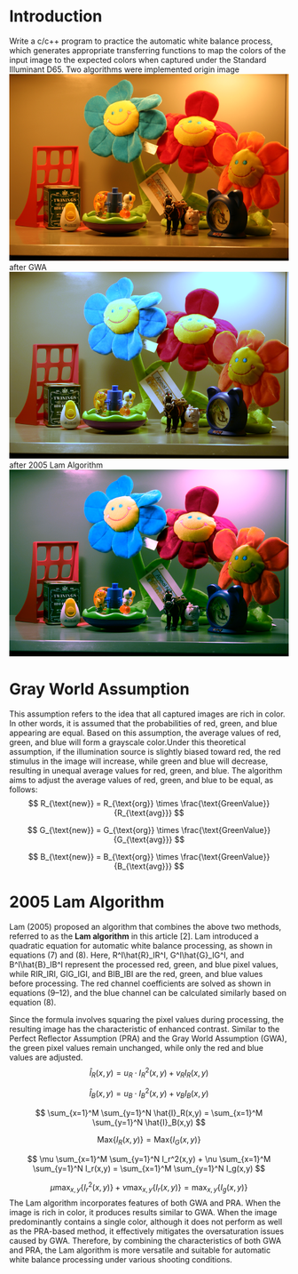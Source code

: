 # Introduction

Write a c/c++ program to practice the automatic white balance process, which generates appropriate transferring functions to map the colors of the input image to the expected colors when captured under the Standard Illuminant D65.
Two algorithms were implemented
origin image
![enter image description here](https://github.com/jasonchenwork/ImageProcessing/blob/main/01whitebalance/InputImage01.bmp)after GWA
![enter image description here](https://github.com/jasonchenwork/ImageProcessing/blob/main/01whitebalance/InputImage01AfterGWA.bmp)after 2005 Lam Algorithm
![enter image description here](https://github.com/jasonchenwork/ImageProcessing/blob/main/01whitebalance/InputImage01After2005Lam.bmp)

# Gray World Assumption

This assumption refers to the idea that all captured images are rich in color. In other words, it is assumed that the probabilities of red, green, and blue appearing are equal. Based on this assumption, the average values of red, green, and blue will form a grayscale color.Under this theoretical assumption, if the illumination source is slightly biased toward red, the red stimulus in the image will increase, while green and blue will decrease, resulting in unequal average values for red, green, and blue. The algorithm aims to adjust the average values of red, green, and blue to be equal, as follows:
$$
R_{\text{new}} = R_{\text{org}} \times \frac{\text{GreenValue}}{R_{\text{avg}}}
$$

$$
G_{\text{new}} = G_{\text{org}} \times \frac{\text{GreenValue}}{G_{\text{avg}}}
$$

$$
B_{\text{new}} = B_{\text{org}} \times \frac{\text{GreenValue}}{B_{\text{avg}}}
$$

# 2005 Lam Algorithm

Lam (2005) proposed an algorithm that combines the above two methods, referred to as the **Lam algorithm** in this article [2]. Lam introduced a quadratic equation for automatic white balance processing, as shown in equations (7) and (8). Here, R^I\hat{R}_IR^I​, G^I\hat{G}_IG^I​, and B^I\hat{B}_IB^I​ represent the processed red, green, and blue pixel values, while RIR_IRI​, GIG_IGI​, and BIB_IBI​ are the red, green, and blue values before processing. The red channel coefficients are solved as shown in equations (9–12), and the blue channel can be calculated similarly based on equation (8).

Since the formula involves squaring the pixel values during processing, the resulting image has the characteristic of enhanced contrast. Similar to the Perfect Reflector Assumption (PRA) and the Gray World Assumption (GWA), the green pixel values remain unchanged, while only the red and blue values are adjusted.
$$
\hat{I}_R(x,y) = u_R \cdot I_R^2(x,y) + v_R I_R(x,y)
$$

$$
\hat{I}_B(x,y) = u_B \cdot I_B^2(x,y) + v_B I_B(x,y)
$$

$$
\sum_{x=1}^M \sum_{y=1}^N \hat{I}_R(x,y) = \sum_{x=1}^M \sum_{y=1}^N \hat{I}_B(x,y)
$$

$$
\text{Max}\{I_R(x,y)\} = \text{Max}\{I_G(x,y)\}
$$

$$
\mu \sum_{x=1}^M \sum_{y=1}^N I_r^2(x,y) + \nu \sum_{x=1}^M \sum_{y=1}^N I_r(x,y) = \sum_{x=1}^M \sum_{y=1}^N I_g(x,y)
$$

$$
\mu \max_{x,y} \{ I_r^2(x,y) \} + \nu \max_{x,y} \{ I_r(x,y) \} = \max_{x,y} \{ I_g(x,y) \}
$$
The Lam algorithm incorporates features of both GWA and PRA. When the image is rich in color, it produces results similar to GWA. When the image predominantly contains a single color, although it does not perform as well as the PRA-based method, it effectively mitigates the oversaturation issues caused by GWA. Therefore, by combining the characteristics of both GWA and PRA, the Lam algorithm is more versatile and suitable for automatic white balance processing under various shooting conditions.
